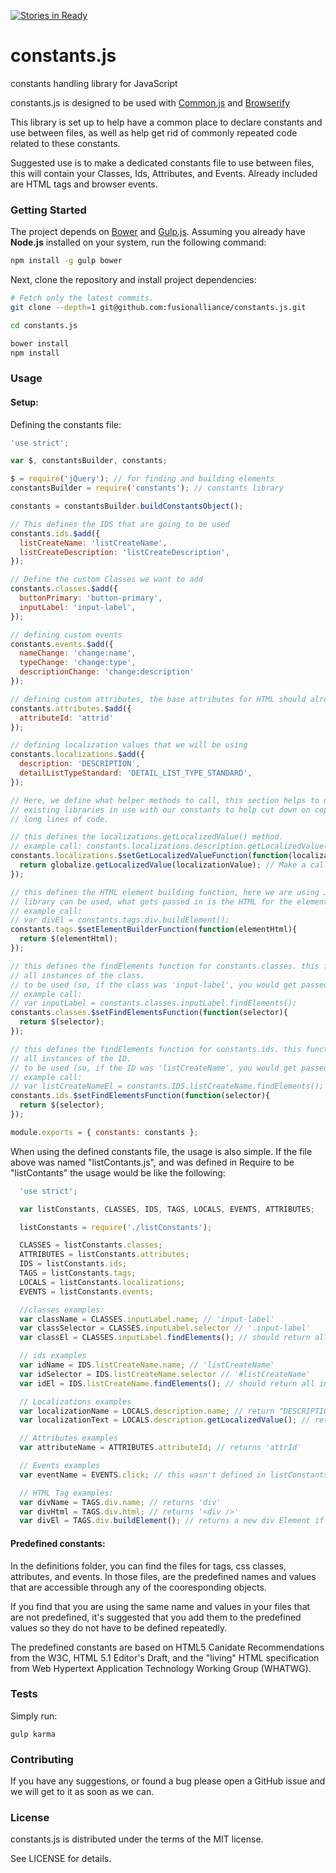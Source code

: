 [![Stories in Ready](https://badge.waffle.io/rclanan/constants.js.png?label=ready&title=Ready)](https://waffle.io/rclanan/constants.js)
# constants.js

constants handling library for JavaScript

constants.js is designed to be used with [Common.js](http://www.commonjs.org/) and [Browserify](http://browserify.org/)

This library is set up to help have a common place to declare constants and use between files, as well as help get rid of commonly repeated code related to these constants.

Suggested use is to make a dedicated constants file to use between files, this will contain your Classes, Ids, Attributes, and Events. Already included are HTML tags and browser events.

### Getting Started

The project depends on [Bower](https://github.com/bower/bower) and [Gulp.js](http://gulpjs.com). Assuming
you already have **Node.js** installed on your system, run the following command:

```bash
npm install -g gulp bower
```

Next, clone the repository and install project dependencies:
```bash
# Fetch only the latest commits.
git clone --depth=1 git@github.com:fusionalliance/constants.js.git

cd constants.js

bower install
npm install
```

### Usage

#### Setup:

Defining the constants file:

```javascript
'use strict';

var $, constantsBuilder, constants;

$ = require('jQuery'); // for finding and building elements
constantsBuilder = require('constants'); // constants library

constants = constantsBuilder.buildConstantsObject();

// This defines the IDS that are going to be used
constants.ids.$add({
  listCreateName: 'listCreateName',
  listCreateDescription: 'listCreateDescription',
});

// Define the custom Classes we want to add
constants.classes.$add({
  buttonPrimary: 'button-primary',
  inputLabel: 'input-label',
});

// defining custom events
constants.events.$add({
  nameChange: 'change:name',
  typeChange: 'change:type',
  descriptionChange: 'change:description'
});

// defining custom attributes, the base attributes for HTML should already exist.
constants.attributes.$add({
  attributeId: 'attrid'
});

// defining localization values that we will be using
constants.localizations.$add({
  description: 'DESCRIPTION',
  detailListTypeStandard: 'DETAIL_LIST_TYPE_STANDARD',
});

// Here, we define what helper methods to call, this section helps to utilize
// existing libraries in use with our constants to help cut down on copy-pasta and
// long lines of code.

// this defines the localizations.getLocalizedValue() method.
// example call: constants.localizations.description.getLocalizedValue();
constants.localizations.$setGetLocalizedValueFunction(function(localizationValue){
  return globalize.getLocalizedValue(localizationValue); // Make a call to some function that returns our localized value
});

// this defines the HTML element building function, here we are using JQuery, but any
// library can be used, what gets passed in is the HTML for the element.
// example call:
// var divEl = constants.tags.div.buildElement();
constants.tags.$setElementBuilderFunction(function(elementHtml){
  return $(elementHtml);
});

// this defines the findElements function for constants.classes. this function should return
// all instances of the class.
// to be used (so, if the class was 'input-label', you would get passed '.input-label')
// example call:
// var inputLabel = constants.classes.inputLabel.findElements();
constants.classes.$setFindElementsFunction(function(selector){
  return $(selector);
});

// this defines the findElements function for constants.ids. this function should return
// all instances of the ID.
// to be used (so, if the ID was 'listCreateName', you would get passed '#listCreateName')
// example call:
// var listCreateNameEl = constants.IDS.listCreateName.findElements();
constants.ids.$setFindElementsFunction(function(selector){
  return $(selector);
});

module.exports = { constants: constants };
```

When using the defined constants file, the usage is also simple. If the file above was named "listContants.js", and was defined in Require to be "listContants" the usage would be like the following:

```javascript
  'use strict';

  var listConstants, CLASSES, IDS, TAGS, LOCALS, EVENTS, ATTRIBUTES;

  listConstants = require('./listConstants');

  CLASSES = listConstants.classes;
  ATTRIBUTES = listConstants.attributes;
  IDS = listConstants.ids;
  TAGS = listConstants.tags;
  LOCALS = listConstants.localizations;
  EVENTS = listConstants.events;

  //classes examples:
  var className = CLASSES.inputLabel.name; // 'input-label'
  var classSelector = CLASSES.inputLabel.selector // '.input-label'
  var classEl = CLASSES.inputLabel.findElements(); // should return all instances if findElements is defined for classes in the constants file correctly.

  // ids examples
  var idName = IDS.listCreateName.name; // 'listCreateName'
  var idSelector = IDS.listCreateName.selector // '#listCreateName'
  var idEl = IDS.listCreateName.findElements(); // should return all instances if findElements is defined for classes in the constants file correctly.

  // Localizations examples
  var localizationName = LOCALS.description.name; // return "DESCRIPTION", as defined in the listConstants.js
  var localizationText = LOCALS.description.getLocalizedValue(); // returns what the localization function would return if "DESCRIPTION" was passed into it.

  // Attributes examples
  var attributeName = ATTRIBUTES.attributeId; // returns 'attrId'

  // Events examples
  var eventName = EVENTS.click; // this wasn't defined in listConstants, but is a common browser event and already defined. returns 'click';

  // HTML Tag examples:
  var divName = TAGS.div.name; // returns 'div'
  var divHtml = TAGS.div.html; // returns '<div />'
  var divEl = TAGS.div.buildElement(); // returns a new div Element if correctly defined in listConstants.js
```

#### Predefined constants:

In the definitions folder, you can find the files for tags, css classes, attributes, and events. In those files, are the predefined names and values that are accessible through any of the cooresponding objects.

If you find that you are using the same name and values in your files that are not predefined, it's suggested that you add them to the predefined values so they do not have to be defined repeatedly.

The predefined constants are based on HTML5 Canidate Recommendations from the W3C, HTML 5.1 Editor's Draft, and the "living" HTML specification from Web Hypertext Application Technology Working Group (WHATWG).


### Tests

Simply run:

```
gulp karma
```

### Contributing

If you have any suggestions, or found a bug please open a GitHub issue and we will
get to it as soon as we can.

### License

constants.js is distributed under the terms of the MIT license.

See LICENSE for details.
